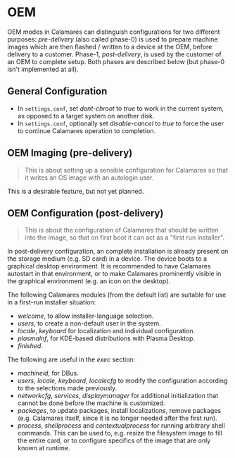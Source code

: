 # OEM

OEM modes in Calamares can distinguish configurations for two different
purposes: *pre-delivery* (also called phase-0) is used to prepare 
machine images which are then flashed / written to a device at
the OEM, before delivery to a customer. Phase-1, *post-delivery*,
is used by the customer of an OEM to complete setup. Both phases
are described below (but phase-0 isn't implemented at all).

## General Configuration

 - In `settings.conf`, set *dont-chroot* to *true* to work in the
   current system, as opposed to a target system on another disk.
 - In `settings.conf`, optionally set *disable-cancel* to *true*
   to force the user to continue Calamares operation to completion.

## OEM Imaging (pre-delivery)

> This is about setting up a sensible configuration for Calamares
> so that it writes an OS image with an autologin user.

This is a desirable feature, but not yet planned.

## OEM Configuration (post-delivery)

> This is about the configuration of Calamares that should be
> written into the image, so that on first boot it can act as
> a "first run installer".

In post-delivery configuration, an complete installation is already present on 
the storage medium (e.g. SD card) in a device. The device boots to a 
graphical desktop environment. It is recommended to have Calamares
autostart in that environment, or to make Calamares prominently
visible in the graphical environment (e.g. an icon on the desktop).

The following Calamares modules (from the default list) are suitable
for use in a first-run installer situation:

 - *welcome*, to allow installer-language selection.
 - *users*, to create a non-default user in the system.
 - *locale*, *keyboard* for localization and individual configuration.
 - *plasmalnf*, for KDE-based distributions with Plasma Desktop.
 - *finished*.

The following are useful in the *exec* section:
 - *machineid*, for DBus.
 - *users*, *locale*, *keyboard*, *localecfg* to modify the configuration
   according to the selections made previously.
 - *networkcfg*, *services*, *displaymanager*  for additional initialization
   that cannot be done before the machine is customized.
 - *packages*, to update packages, install localizations, remove packages
   (e.g. Calamares itself, since it is no longer needed after the first run).
 - *process*, *shellprocess* and *contextualprocess* for running arbitrary
   shell commands. This can be used to, e.g. resize the filesystem image
   to fill the entire card, or to configure specifics of the image that
   are only known at runtime.

